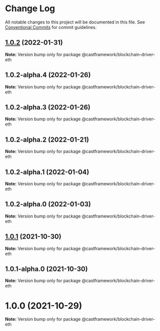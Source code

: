 # Change Log

All notable changes to this project will be documented in this file.
See [Conventional Commits](https://conventionalcommits.org) for commit guidelines.

## [1.0.2](https://github.com/castframework/cast/compare/v1.0.2-alpha.4...v1.0.2) (2022-01-31)

**Note:** Version bump only for package @castframework/blockchain-driver-eth





## 1.0.2-alpha.4 (2022-01-26)

**Note:** Version bump only for package @castframework/blockchain-driver-eth





## 1.0.2-alpha.3 (2022-01-26)

**Note:** Version bump only for package @castframework/blockchain-driver-eth





## 1.0.2-alpha.2 (2022-01-21)

**Note:** Version bump only for package @castframework/blockchain-driver-eth





## 1.0.2-alpha.1 (2022-01-04)

**Note:** Version bump only for package @castframework/blockchain-driver-eth





## 1.0.2-alpha.0 (2022-01-03)

**Note:** Version bump only for package @castframework/blockchain-driver-eth





## [1.0.1](https://github.com/castframework/cast/compare/v1.0.1-alpha.0...v1.0.1) (2021-10-30)

**Note:** Version bump only for package @castframework/blockchain-driver-eth





## 1.0.1-alpha.0 (2021-10-30)

**Note:** Version bump only for package @castframework/blockchain-driver-eth





# 1.0.0 (2021-10-29)

**Note:** Version bump only for package @castframework/blockchain-driver-eth
